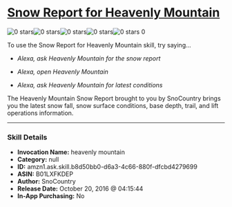 # [Snow Report for Heavenly Mountain](http://alexa.amazon.com/#skills/amzn1.ask.skill.b8d50bb0-d6a3-4c66-880f-dfcbd4279699)
![0 stars](../../images/ic_star_border_black_18dp_1x.png)![0 stars](../../images/ic_star_border_black_18dp_1x.png)![0 stars](../../images/ic_star_border_black_18dp_1x.png)![0 stars](../../images/ic_star_border_black_18dp_1x.png)![0 stars](../../images/ic_star_border_black_18dp_1x.png) 0

To use the Snow Report for Heavenly Mountain skill, try saying...

* *Alexa, ask Heavenly Mountain for the snow report*

* *Alexa, open Heavenly Mountain*

* *Alexa, ask Heavenly Mountain for latest conditions*

The Heavenly Mountain Snow Report brought to you by SnoCountry brings you the latest snow fall, snow surface conditions,  base depth, trail, and lift operations information.

***

### Skill Details

* **Invocation Name:** heavenly mountain
* **Category:** null
* **ID:** amzn1.ask.skill.b8d50bb0-d6a3-4c66-880f-dfcbd4279699
* **ASIN:** B01LXFKDEP
* **Author:** SnoCountry
* **Release Date:** October 20, 2016 @ 04:15:44
* **In-App Purchasing:** No
